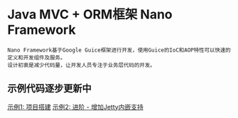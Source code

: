 Java MVC + ORM框架 Nano Framework
====

	Nano Framework基于Google Guice框架进行开发，使用Guice的IoC和AOP特性可以快速的定义和开发组件及服务。
	设计初衷是减少代码量，让开发人员专注于业务层代码的开发。
	
示例代码逐步更新中
----

[示例1: 项目搭建](nano-examples/examples/examples-00.md)
[示例2: 进阶 - 增加Jetty内嵌支持](nano-examples/examples/examples-01.md)
